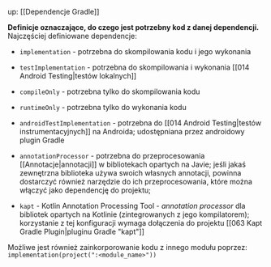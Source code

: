 up: [[Dependencje Gradle]]

**Definicje oznaczające, do czego jest potrzebny kod z danej dependencji.** Najczęściej definiowane dependencje:

- `implementation` - potrzebna do skompilowania kodu i jego wykonania
- `testImplementation` - potrzebna do skompilowania i wykonania [[014 Android Testing|testów lokalnych]]
- `compileOnly` - potrzebna tylko do skompilowania kodu
- `runtimeOnly` - potrzebna tylko do wykonania kodu
- `androidTestImplementation` - potrzebna do [[014 Android Testing|testów instrumentacyjnych]] na Androida; udostępniana przez androidowy plugin Gradle

- `annotationProcessor` - potrzebna do przeprocesowania [[Annotacje|annotacji]] w bibliotekach opartych na Javie; jeśli jakaś zewnętrzna biblioteka używa swoich własnych annotacji, powinna dostarczyć również narzędzie do ich przeprocesowania, które można włączyć jako dependencję do projektu; 
- `kapt` - Kotlin Annotation Processing Tool -  _annotation processor_ dla bibliotek opartych na Kotlinie (zintegrowanych z jego kompilatorem); korzystanie z tej konfiguracji wymaga dołączenia do projektu [[063 Kapt Gradle Plugin|pluginu Gradle "kapt"]] 

Możliwe jest również zainkorporowanie kodu z innego modułu poprzez: `implementation(project(":<module_name>"))`
